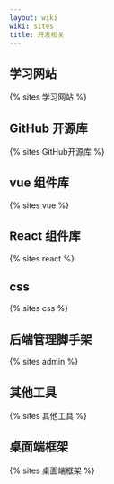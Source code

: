 ```yaml
---
layout: wiki
wiki: sites
title: 开发相关
---
```


## 学习网站

{% sites 学习网站 %}

## GitHub 开源库

{% sites GitHub开源库 %}

## vue 组件库

{% sites vue %}

## React 组件库

{% sites react %}

## css

{% sites css %}

## 后端管理脚手架

{% sites admin %}

## 其他工具

{% sites 其他工具 %}

## 桌面端框架

{% sites 桌面端框架 %}
